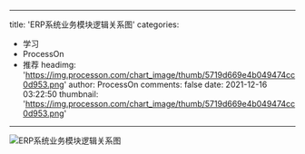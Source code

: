 
---
title: 'ERP系统业务模块逻辑关系图'
categories: 
 - 学习
 - ProcessOn
 - 推荐
headimg: 'https://img.processon.com/chart_image/thumb/5719d669e4b049474cc0d953.png'
author: ProcessOn
comments: false
date: 2021-12-16 03:22:50
thumbnail: 'https://img.processon.com/chart_image/thumb/5719d669e4b049474cc0d953.png'
---

<div>   
<img class="thumb" alt="ERP系统业务模块逻辑关系图" src="https://img.processon.com/chart_image/thumb/5719d669e4b049474cc0d953.png" referrerpolicy="no-referrer">
<p></p>  
</div>
            